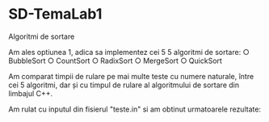 # SD-TemaLab1
Algoritmi de sortare

Am ales optiunea 1, adica sa implementez cei 5  5 algoritmi de sortare:
○ BubbleSort
○ CountSort
○ RadixSort
○ MergeSort
○ QuickSort

Am comparat timpii de rulare pe mai multe teste cu numere naturale, între cei 5 algoritmi, dar și cu timpul de rulare al algoritmului de sortare din limbajul C++.

Am rulat cu inputul din fisierul "teste.in" si am obtinut urmatoarele rezultate:
